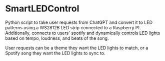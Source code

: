 # SmartLEDControl

Python script to take user requests from ChatGPT and convert it to LED patterns using a WS2812B LED strip connected to a Raspberry PI. Additionally, connects to users' spotify and dynamically controls LED lights based on tempo, loudness, and beats of the song. 

User requests can be a theme they want the LED lights to match, or a Spotify song they want the LED lights to sync to. 
